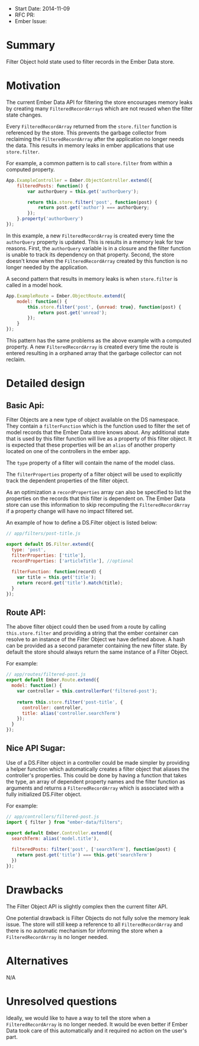 - Start Date: 2014-11-09
- RFC PR: 
- Ember Issue: 

# Summary

Filter Object hold state used to filter records in the Ember Data
store.

# Motivation

The current Ember Data API for filtering the store encourages memory
leaks by creating many `FilteredRecordArray`s which are not reused
when the filter state changes.

Every `FilteredRecordArray` returned from the `store.filter` function
is referenced by the store. This prevents the garbage collector from
reclaiming the `FilteredRecordArray` after the application no longer
needs the data. This results in memory leaks in ember applications
that use `store.filter`.

For example, a common pattern is to call `store.filter` from within a
computed property.

```js
App.ExampleController = Ember.ObjectController.extend({
    filteredPosts: function() {
        var authorQuery = this.get('authorQuery');

        return this.store.filter('post', function(post) {
            return post.get('author') === authorQuery;
        });
    }.property('authorQuery')
});
```

In this example, a new `FilteredRecordArray` is created every time the
`authorQuery` property is updated. This is results in a memory leak
for tow reasons. First, the `authorQuery` variable is in a closure and
the filter function is unable to track its dependency on that
property. Second, the store doesn't know when the
`FilteredRecordArray` created by this function is no longer needed by
the application.

A second pattern that results in memory leaks is when `store.filter`
is called in a model hook.

```js
App.ExampleRoute = Ember.ObjectRoute.extend({
    model: function() {
        this.store.filter('post', {unread: true}, function(post) {
            return post.get('unread');
        });
    }
});
```

This pattern has the same problems as the above example with a
computed property. A new `FilteredRecordArray` is created every time
the route is entered resulting in a orphaned array that the garbage
collector can not reclaim.


# Detailed design


Basic Api:
-----------

Filter Objects are a new type of object available on the DS
namespace. They contain a `filterFunction` which is the function used
to filter the set of model records that the Ember Data store knows
about. Any additional state that is used by this filter function will
live as a property of this filter object. It is expected that these
properties will be an `alias` of another property located on one of
the controllers in the ember app.

The `type` property of a filter will contain the name of the model
class.

The `filterProperties` property of a filter object will be used to
explicitly track the dependent properties of the filter object.

As an optimization a `recordProperties` array can also be specified to
list the properties on the records that this filter is dependent
on. The Ember Data store can use this information to skip recomputing
the `FilteredRecordArray` if a property change will have no impact
filtered set.

An example of how to define a DS.Filter object is listed below:

```js
// app/filters/post-title.js

export default DS.Filter.extend({
  type: 'post',
  filterProperties: ['title'],
  recordProperties: ['articleTitle'], //optional
  
  filterFunction: function(record) {
    var title = this.get('title');
    return record.get('title').match(title);
  }
});
```

Route API:
-----------

The above filter object could then be used from a route by calling
`this.store.filter` and providing a string that the ember container
can resolve to an instance of the Filter Object we have defined
above. A hash can be provided as a second parameter containing the new
filter state. By default the store should always return the same
instance of a Filter Object.

For example:

```js
// app/routes/filtered-post.js
export default Ember.Route.extend({
  model: function() {
    var controller = this.controllerFor('filtered-post');
    
    return this.store.filter('post-title', {
      controller: controller,
      title: alias('controller.searchTerm')
    });
  }
});
```


Nice API Sugar:
-----------------

Use of a DS.Filter object in a controller could be made simpler by
providing a helper function which automatically creates a filter
object that aliases the controller's properties. This could be done by
having a function that takes the type, an array of dependent
property names and the filter function as arguments and returns a
`FilteredRecordArray` which is associated with a fully initialized
DS.Filter object.

For example:


```js
// app/controllers/filtered-post.js
import { filter } from "ember-data/filters";

export default Ember.Controller.extend({
  searchTerm: alias('model.title'),
  
  filteredPosts: filter('post', ['searchTerm'], function(post) {
    return post.get('title') === this.get('searchTerm')
  })
});
```
# Drawbacks

The Filter Object API is slightly complex then the current filter API.

One potential drawback is Filter Objects do not fully solve the memory
leak issue. The store will still keep a reference to all
`FilteredRecordArray` and there is no automatic mechanism for
informing the store when a `FilteredRecordArray` is no longer needed.


# Alternatives

N/A

# Unresolved questions

Ideally, we would like to have a way to tell the store when a
`FilteredRecordArray` is no longer needed. It would be even better if
Ember Data took care of this automatically and it required no action
on the user's part.
